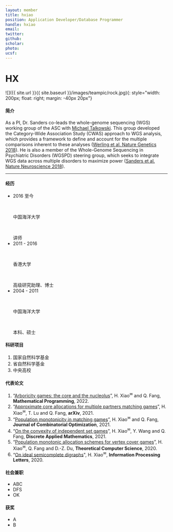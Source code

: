 ```yaml
---
layout: member
title: hxiao
position: Application Developer/Database Programmer​
handle: hxiao
email: 
twitter:
github:
scholar: 
photo: 
ucsf: 
---
```

# HX


![]({{ site.url }}{{ site.baseurl }}/images/teampic/rock.jpg){: style="width: 200px; float: right; margin: -40px 20px"}

#### 简介

As a PI, Dr. Sanders co-leads the whole-genome sequencing (WGS) working group of the ASC with [Michael Talkowski](http://talkowski.mgh.harvard.edu). This group developed the Category-Wide Association Study (CWAS) approach to WGS analysis, which provides a framework to define and account for the multiple comparisons inherent to these analyses ([Werling et al. Nature Genetics 2018](https://www.ncbi.nlm.nih.gov/pubmed/29700473)). He is also a member of the Whole-Genome Sequencing in Psychiatric Disorders (WGSPD) steering group, which seeks to integrate WGS data across multiple disorders to maximize power ([Sanders et al. Nature Neuroscience 2018](https://www.ncbi.nlm.nih.gov/pubmed/29184211)). 


---


#### 经历
- 2016  至今 <p>&nbsp;&nbsp;&nbsp;</p> 中国海洋大学 <p>&nbsp;&nbsp;</p> 讲师
- 2011 - 2016 <p>&nbsp;&nbsp;</p> 香港大学 <p>&nbsp;&nbsp;</p> 高级研究助理、博士
- 2004 - 2011 <p>&nbsp;&nbsp;</p> 中国海洋大学 <p>&nbsp;&nbsp;</p> 本科、硕士

#### 科研项目
1. 国家自然科学基金   
2. 省自然科学基金
3. 中央高校

#### 代表论文
1. “[Arboricity games: the core and the nucleolus](https://link.springer.com/article/10.1007/s10107-021-01752-w)”, H. Xiao<sup><span>&#9993;</span></sup> and Q. Fang, **Mathematical Programming**, 2022.
2. “[Approximate core allocations for multiple partners matching games](https://arxiv.org/abs/2107.01442)”, H. Xiao<sup><span>&#9993;</span></sup>, T. Lu and Q. Fang, **arXiv**, 2021.
3. “[Population monotonicity in matching games](https://link.springer.com/article/10.1007%2Fs10878-021-00804-3)”, H. Xiao<sup><span>&#9993;</span></sup> and Q. Fang, **Journal of Combinatorial Optimization**, 2021.
4. “[On the convexity of independent set games](https://www.sciencedirect.com/science/article/pii/S0166218X20304510)”, H. Xiao<sup><span>&#9993;</span></sup>, Y. Wang and Q. Fang, **Discrete Applied Mathematics**, 2021.
5. “[Population monotonic allocation schemes for vertex cover games](https://www.sciencedirect.com/science/article/abs/pii/S0304397520304047)”, H. Xiao<sup><span>&#9993;</span></sup>, Q. Fang and D.-Z. Du, **Theoretical Computer Science**, 2020.
6. “[On ideal semicomplete digraphs](https://www.sciencedirect.com/science/article/abs/pii/S0020019019301863)", H. Xiao<sup><span>&#9993;</span></sup>, **Information Processing Letters**, 2020.


#### 社会兼职
- ABC
- DFS
- OK


#### 获奖
- A
- B